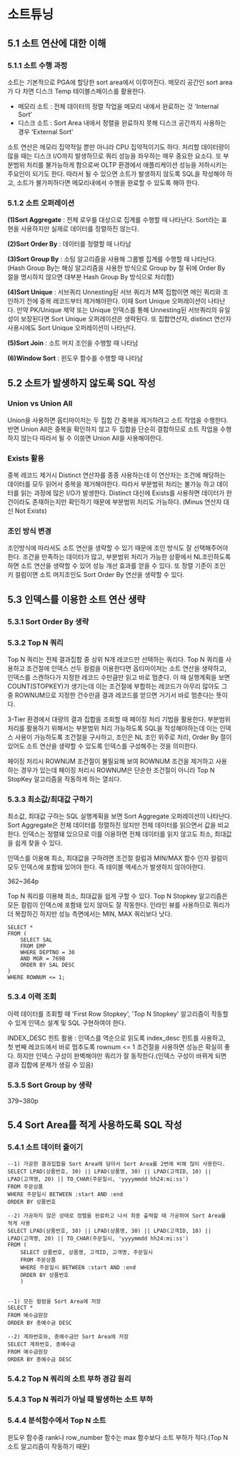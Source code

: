 # 소트튜닝
## 5.1 소트 연산에 대한 이해
### 5.1.1 소트 수행 과정
소트는 기본적으로 PGA에 할당한 sort area에서 이루어진다. 메모리 공간인 sort area가 다 차면 디스크 Temp 테이블스페이스를 활용한다. 

* 메모리 소트 : 전체 데이터의 정렬 작업을 메모리 내에서 완료하는 것 'Internal Sort'
* 디스크 소트 : Sort Area 내에서 정렬을 완료하지 못해 디스크 공간까지 사용하는 경우 'External Sort'

소트 연산은 메모리 집약적일 뿐만 아니라 CPU 집약적이기도 하다. 처리할 데이터량이 많을 때는 디스크 I/O까지 발생하므로 쿼리 성능을 좌우하는 매우 중요한 요소다. 또 부분범위 처리를 불가능하게 함으로써 OLTP 환경에서 애플리케이션 성능을 저하시키는 주요인이 되기도 한다. 따라서 될 수 있으면 소트가 발생하지 않도록 SQL을 작성해야 하고, 소트가 불가피하다면 메모리내에서 수행을 완료할 수 있도록 해야 한다.

### 5.1.2 소트 오퍼레이션
__(1)Sort Aggregate__ : 전체 로우를 대상으로 집계를 수행할 때 나타난다. Sort라는 표현을 사용하지만 실제로 데이터를 정렬하진 않는다.

__(2)Sort Order By__ : 데이터를 정렬할 때 나타남

__(3)Sort Group By__ : 소팅 알고리즘을 사용해 그룹별 집계를 수행할 때 나타난다. (Hash Group By는 해싱 알고리즘을 사용한 방식으로 Group by 절 뒤에 Order By 절을 명시하지 않으면 대부분 Hash Group By 방식으로 처리함)

__(4)Sort Unique__ : 서브쿼리 Unnesting된 서브 쿼리가 M쪽 집합이면 메인 쿼리와 조인하기 전에 중복 레코드부터 제거해야한다. 이때 Sort Unique 오퍼레이션이 나타난다. 만약 PK/Unique 제약 또는 Unique 인덱스를 통해 Unnesting된 서브쿼리의 유일성이 보장된다면 Sort Unique 오퍼레이션은 생략된다. 또 집합연산자, distinct 연산자 사용시에도 Sort Unique 오퍼레이션이 나타난다.

__(5)Sort Join__ : 소트 머지 조인을 수행할 때 나타남

__(6)Window Sort__ : 윈도우 함수를 수행할 때 나타남
 
## 5.2 소트가 발생하지 않도록 SQL 작성
### Union vs Union All
Union을 사용하면 옵티마이저는 두 집합 간 중복을 제거하려고 소트 작업을 수행한다. 반면 Union All은 중복을 확인하지 않고 두 집합을 단순히 결합하므로 소트 작업을 수행하지 않는다 따라서 될 수 이씅면 Union All을 사용해야한다.

### Exists 활용
중복 레코드 제거시 Distinct 연산자를 종종 사용하는데 이 연산자는 조건에 해당하는 데이터를 모두 읽어서 중복을 제거해야한다. 따라서 부분범위 처리는 불가능 하고 데이터를 읽는 과정에 많은 I/O가 발생한다. Distinct 대신에 Exists를 사용하면 데이터가 한건이라도 존재하는지만 확인하기 때문에 부분범위 처리도 가능하다. (Minus 연산자 대신 Not Exists)

### 조인 방식 변경
조인방식에 따라서도 소트 연산을 생략할 수 있기 때문에 조인 방식도 잘 선택해주어야 한다. 조건을 만족하는 데이터가 많고, 부분범위 처리가 가능한 상황에서 NL조인하도록 하면 소트 연산을 생략할 수 있어 성능 개선 효과를 얻을 수 있다. 또 정렬 기준이 조인 키 컬럼이면 소트 머지조인도 Sort Order By 연산을 생략할 수 있다.

## 5.3 인덱스를 이용한 소트 연산 생략
### 5.3.1 Sort Order By 생략
### 5.3.2 Top N 쿼리
Top N 쿼리는 전체 결과집합 중 상위 N개 레코드만 선택하는 쿼리다. Top N 쿼리를 사용하고 조건절에 인덱스 선두 컬럼을 이용한다면 옵티마이저는 소트 연산을 생략하고, 인덱스를 스캔하다가 지정한 레코드 수만큼만 읽고 바로 멈춘다. 이 때 실행계획을 보면 COUNT(STOPKEY)가 생기는데 이는 조건절에 부합하는 레코드가 아무리 많아도 그 중 ROWNUM으로 지정한 건수만큼 결과 레코드를 얻으면 거기서 바로 멈춘다는 뜻이다.

3-Tier 환경에서 대량의 결과 집합을 조회할 때 페이징 처리 기법을 활용한다. 부분범위 처리를 활용하기 위해서는 부분범위 처리 가능하도록 SQL을 작성해야하는데 이는 인덱스 사용이 가능하도록 조건절을 구사하고, 조인은 NL 조인 위주로 처리, Order By 절이 있어도 소트 연산을 생략할 수 있도록 인덱스를 구성해주는 것을 의미한다.

페이징 처리시 ROWNUM 조건절이 불필요해 보여 ROWNUM 조건을 제거하고 사용하는 경우가 있는데  페이징 처리시 ROWNUM은 단순한 조건절이 아니라 Top N StopKey 알고리즘을 작동하게 하는 열쇠다.

### 5.3.3 최소값/최대값 구하기
최소값, 최대값 구하는 SQL 실행계획을 보면 Sort Aggregate 오퍼레이션이 나타난다. Sort Aggregate은 전체 데이터를 정렬하진 않지만 전체 데이터를 읽으면서 값을 비교한다. 인덱스는 정렬돼 있으므로 이를 이용하면 전체 데이터를 읽지 않고도 최소, 최대값을 쉽게 찾을 수 있다.

인덱스를 이용해 최소, 최대값을 구하려면 조건절 컬럼과 MIN/MAX 함수 인자 컬럼이 모두 인덱스에 포함돼 있어야 한다. 즉 테이블 액세스가 발생하지 않아야한다.

362~364p

Top N 쿼리를 이용해 최소, 최대값을 쉽게 구할 수 있다. Top N Stopkey 알고리즘은 모든 컬럼이 인덱스에 포함돼 있지 않아도 잘 작동한다. 인라인 뷰를 사용하므로 쿼리가 더 복잡하긴 하지만 성능 측면에서는 MIN, MAX 쿼리보다 낫다.

    SELECT *
    FROM (
        SELECT SAL
        FROM EMP
        WHERE DEPTNO = 30
        AND MGR = 7698
        ORDER BY SAL DESC
    )
    WHERE ROWNUM <= 1;

### 5.3.4 이력 조회
이력 데이터를 조회할 때 'First Row Stopkey', 'Top N Stopkey' 알고리즘이 작동할 수 있게 인덱스 설계 및 SQL 구현하여야 한다.

INDEX_DESC 힌트 활용 : 인덱스를 역순으로 읽도록 index_desc 힌트를 사용하고, 첫 번째 레코드에서 바로 멈추도록 rownum <= 1 조건절을 사용하면 성능은 확실히 좋다. 하지만 인덱스 구성이 완벽해야만 쿼리가 잘 동작한다.(인덱스 구성이 바뀌게 되면 결과 집합에 문제가 생길 수 있음)

### 5.3.5 Sort Group by 생략
379~380p

## 5.4 Sort Area를 적게 사용하도록 SQL 작성
### 5.4.1 소트 데이터 줄이기
    --1) 가공한 결과집합을 Sort Area에 담아서 Sort Area를 2번에 비해 많이 사용한다.
    SELECT LPAD(상품번호, 30) || LPAD(상품명, 30) || LPAD(고객ID, 10) || LPAD(고객명, 20) || TO_CHAR(주문일시, 'yyyymmdd hh24:mi:ss')
    FROM 주문상품
    WHERE 주문일시 BETWEEN :start AND :end
    ORDER BY 상품번호

    --2) 가공하지 않은 상태로 정렬을 완료하고 나서 최종 출력할 때 가공하여 Sort Area를 적게 사용
    SELECT LPAD(상품번호, 30) || LPAD(상품명, 30) || LPAD(고객ID, 10) || LPAD(고객명, 20) || TO_CHAR(주문일시, 'yyyymmdd hh24:mi:ss')
    FROM (
        SELECT 상품번호, 상품명, 고객ID, 고객명, 주문일시
        FROM 주문상품
        WHERE 주문일시 BETWEEN :start AND :end
        ORDER BY 상품번호
        )


    --1) 모든 컬럼을 Sort Area에 저장
    SELECT *
    FROM 예수금원장
    ORDER BY 총예수금 DESC

    --2) 계좌번호와, 총예수금만 Sort Area에 저장
    SELECT 계좌번호, 총예수금
    FROM 예수금원장
    ORDER BY 총예수금 DESC

### 5.4.2 Top N 쿼리의 소트 부하 경감 원리

### 5.4.3 Top N 쿼리가 아닐 때 발생하는 소트 부하

### 5.4.4 분석함수에서 Top N 소트
윈도우 함수중 rank나 row_number 함수는 max 함수보다 소트 부하가 적다.(Top N 소트 알고리즘이 작동하기 때문)